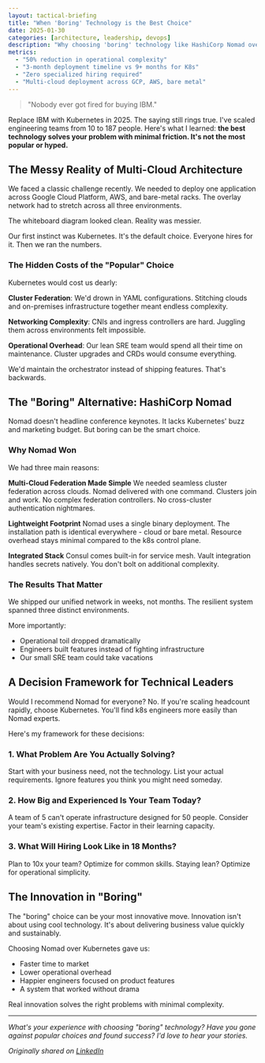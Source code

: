 ```yaml
---
layout: tactical-briefing
title: "When 'Boring' Technology is the Best Choice"
date: 2025-01-30
categories: [architecture, leadership, devops]
description: "Why choosing 'boring' technology like HashiCorp Nomad over popular options like Kubernetes can be the most innovative decision for your business."
metrics:
  - "50% reduction in operational complexity"
  - "3-month deployment timeline vs 9+ months for K8s"
  - "Zero specialized hiring required"
  - "Multi-cloud deployment across GCP, AWS, bare metal"
---
```


> "Nobody ever got fired for buying IBM."

Replace IBM with Kubernetes in 2025. The saying still rings true. I've scaled engineering teams from 10 to 187 people. Here's what I learned: **the best technology solves your problem with minimal friction. It's not the most popular or hyped.**

## The Messy Reality of Multi-Cloud Architecture

We faced a classic challenge recently. We needed to deploy one application across Google Cloud Platform, AWS, and bare-metal racks. The overlay network had to stretch across all three environments.

The whiteboard diagram looked clean. Reality was messier.

Our first instinct was Kubernetes. It's the default choice. Everyone hires for it. Then we ran the numbers.

### The Hidden Costs of the "Popular" Choice

Kubernetes would cost us dearly:

**Cluster Federation**: We'd drown in YAML configurations. Stitching clouds and on-premises infrastructure together meant endless complexity.

**Networking Complexity**: CNIs and ingress controllers are hard. Juggling them across environments felt impossible.

**Operational Overhead**: Our lean SRE team would spend all their time on maintenance. Cluster upgrades and CRDs would consume everything.

We'd maintain the orchestrator instead of shipping features. That's backwards.

## The "Boring" Alternative: HashiCorp Nomad

Nomad doesn't headline conference keynotes. It lacks Kubernetes' buzz and marketing budget. But boring can be the smart choice.

### Why Nomad Won

We had three main reasons:

**Multi-Cloud Federation Made Simple**
We needed seamless cluster federation across clouds. Nomad delivered with one command. Clusters join and work. No complex federation controllers. No cross-cluster authentication nightmares.

**Lightweight Footprint**
Nomad uses a single binary deployment. The installation path is identical everywhere - cloud or bare metal. Resource overhead stays minimal compared to the k8s control plane.

**Integrated Stack**
Consul comes built-in for service mesh. Vault integration handles secrets natively. You don't bolt on additional complexity.

### The Results That Matter

We shipped our unified network in weeks, not months. The resilient system spanned three distinct environments.

More importantly:
- Operational toil dropped dramatically
- Engineers built features instead of fighting infrastructure
- Our small SRE team could take vacations

## A Decision Framework for Technical Leaders

Would I recommend Nomad for everyone? No. If you're scaling headcount rapidly, choose Kubernetes. You'll find k8s engineers more easily than Nomad experts.

Here's my framework for these decisions:

### 1. What Problem Are You Actually Solving?

Start with your business need, not the technology. List your actual requirements. Ignore features you think you might need someday.

### 2. How Big and Experienced Is Your Team Today?

A team of 5 can't operate infrastructure designed for 50 people. Consider your team's existing expertise. Factor in their learning capacity.

### 3. What Will Hiring Look Like in 18 Months?

Plan to 10x your team? Optimize for common skills. Staying lean? Optimize for operational simplicity.

## The Innovation in "Boring"

The "boring" choice can be your most innovative move. Innovation isn't about using cool technology. It's about delivering business value quickly and sustainably.

Choosing Nomad over Kubernetes gave us:
- Faster time to market
- Lower operational overhead
- Happier engineers focused on product features
- A system that worked without drama

Real innovation solves the right problems with minimal complexity.

---

*What's your experience with choosing "boring" technology? Have you gone against popular choices and found success? I'd love to hear your stories.*

*Originally shared on [LinkedIn](https://linkedin.com/in/moorelloyd)*
